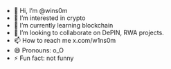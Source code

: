 - 👋 Hi, I’m @wins0m
- 👀 I’m interested in crypto
- 🌱 I’m currently learning blockchain 
- 💞️ I’m looking to collaborate on DePIN, RWA projects. 
- 📫 How to reach me x.com/w1ns0m
- 😄 Pronouns: o_O
- ⚡ Fun fact: not funny

<!---
iNobara/iNobara is a ✨ special ✨ repository because its `README.md` (this file) appears on your GitHub profile.
You can click the Preview link to take a look at your changes.
--->

